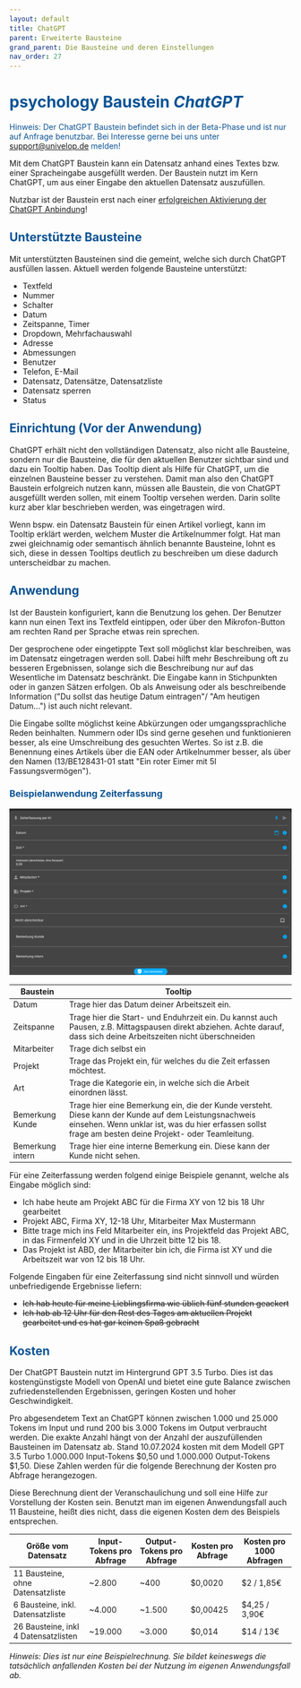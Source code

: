 ```yaml
---
layout: default
title: ChatGPT
parent: Erweiterte Bausteine
grand_parent: Die Bausteine und deren Einstellungen
nav_order: 27
---
```


# <span style="color:#0b5394"><span class="material-icons">psychology</span> **Baustein _ChatGPT_**</span>

<span style="color:#0b5394">Hinweis: Der ChatGPT Baustein befindet sich in der Beta-Phase und ist nur auf Anfrage benutzbar. Bei Interesse gerne bei uns unter support@univelop.de melden!</span>

Mit dem ChatGPT Baustein kann ein Datensatz anhand eines Textes bzw. einer Spracheingabe ausgefüllt werden.
Der Baustein nutzt im Kern ChatGPT, um aus einer Eingabe den aktuellen Datensatz auszufüllen.

Nutzbar ist der Baustein erst nach einer [erfolgreichen Aktivierung der ChatGPT Anbindung](/docs/chat-gpt-integration.html)!

## <span style="color:#0b5394">**Unterstützte Bausteine**</span>

Mit unterstützten Bausteinen sind die gemeint, welche sich durch ChatGPT ausfüllen lassen.
Aktuell werden folgende Bausteine unterstützt:

-   Textfeld
-   Nummer
-   Schalter
-   Datum
-   Zeitspanne, Timer
-   Dropdown, Mehrfachauswahl
-   Adresse
-   Abmessungen
-   Benutzer
-   Telefon, E-Mail
-   Datensatz, Datensätze, Datensatzliste
-   Datensatz sperren
-   Status

## <span style="color:#0b5394">**Einrichtung (Vor der Anwendung)**</span>

ChatGPT erhält nicht den vollständigen Datensatz, also nicht alle Bausteine, sondern nur die Bausteine,
die für den aktuellen Benutzer sichtbar sind und dazu ein Tooltip haben. Das Tooltip dient als Hilfe für ChatGPT,
um die einzelnen Bausteine besser zu verstehen.
Damit man also den ChatGPT Baustein erfolgreich nutzen kann, müssen alle Baustein, die von ChatGPT ausgefüllt werden sollen,
mit einem Tooltip versehen werden. Darin sollte kurz aber klar beschrieben werden, was eingetragen wird.

Wenn bspw. ein Datensatz Baustein für einen Artikel vorliegt, kann im Tooltip erklärt werden, welchem Muster die Artikelnummer folgt.
Hat man zwei gleichnamig oder semantisch ähnlich benannte Bausteine, lohnt es sich, diese in dessen Tooltips deutlich zu beschreiben um diese dadurch unterscheidbar zu machen.

## <span style="color:#0b5394">**Anwendung**</span>

Ist der Baustein konfiguriert, kann die Benutzung los gehen. Der Benutzer kann nun einen Text ins Textfeld eintippen,
oder über den Mikrofon-Button am rechten Rand per Sprache etwas rein sprechen.

Der gesprochene oder eingetippte Text soll möglichst klar beschreiben, was im Datensatz eingetragen werden soll.
Dabei hilft mehr Beschreibung oft zu besseren Ergebnissen, solange sich die Beschreibung nur auf das Wesentliche im Datensatz beschränkt. Die Eingabe kann in Stichpunkten oder in ganzen Sätzen erfolgen. Ob als Anweisung oder als beschreibende Information ("Du sollst das heutige Datum eintragen"/ "Am heutigen Datum...") ist auch nicht relevant.

Die Eingabe sollte möglichst keine Abkürzungen oder umgangssprachliche Reden beinhalten.
Nummern oder IDs sind gerne gesehen und funktionieren besser, als eine Umschreibung des gesuchten Wertes.
So ist z.B. die Benennung eines Artikels über die EAN oder Artikelnummer besser, als über den Namen (13/BE128431-01 statt "Ein roter Eimer mit 5l Fassungsvermögen").

### <span style="color:#0b5394">**Beispielanwendung Zeiterfassung**</span>

![Zeiterfassung](\assets\record-spec-settings\chatgpt_time_tracking.png 'Zeiterfassung')

| Baustein         | Tooltip                                                                                                                                                                                                       |
| ---------------- | ------------------------------------------------------------------------------------------------------------------------------------------------------------------------------------------------------------- |
| Datum            | Trage hier das Datum deiner Arbeitszeit ein.                                                                                                                                                                  |
| Zeitspanne       | Trage hier die Start- und Enduhrzeit ein. Du kannst auch Pausen, z.B. Mittagspausen direkt abziehen. Achte darauf, dass sich deine Arbeitszeiten nicht überschneiden                                          |
| Mitarbeiter      | Trage dich selbst ein                                                                                                                                                                                         |
| Projekt          | Trage das Projekt ein, für welches du die Zeit erfassen möchtest.                                                                                                                                             |
| Art              | Trage die Kategorie ein, in welche sich die Arbeit einordnen lässt.                                                                                                                                           |
| Bemerkung Kunde  | Trage hier eine Bemerkung ein, die der Kunde versteht. Diese kann der Kunde auf dem Leistungsnachweis einsehen. Wenn unklar ist, was du hier erfassen sollst frage am besten deine Projekt- oder Teamleitung. |
| Bemerkung intern | Trage hier eine interne Bemerkung ein. Diese kann der Kunde nicht sehen.                                                                                                                                      |

Für eine Zeiterfassung werden folgend einige Beispiele genannt, welche als Eingabe möglich sind:

-   Ich habe heute am Projekt ABC für die Firma XY von 12 bis 18 Uhr gearbeitet
-   Projekt ABC, Firma XY, 12-18 Uhr, Mitarbeiter Max Mustermann
-   Bitte trage mich ins Feld Mitarbeiter ein, ins Projektfeld das Projekt ABC, in das Firmenfeld XY und in die Uhrzeit bitte 12 bis 18.
-   Das Projekt ist ABD, der Mitarbeiter bin ich, die Firma ist XY und die Arbeitszeit war von 12 bis 18 Uhr.

Folgende Eingaben für eine Zeiterfassung sind nicht sinnvoll und würden unbefriedigende Ergebnisse liefern:

-   ~~Ich hab heute für meine Lieblingsfirma wie üblich fünf stunden geackert~~
-   ~~Ich hab ab 12 Uhr für den Rest des Tages am aktuellen Projekt gearbeitet und es hat gar keinen Spaß gebracht~~

## <span style="color:#0b5394">**Kosten**</span>

Der ChatGPT Baustein nutzt im Hintergrund GPT 3.5 Turbo. Dies ist das kostengünstigste Modell von OpenAI und
bietet eine gute Balance zwischen zufriedenstellenden Ergebnissen, geringen Kosten und hoher Geschwindigkeit.

Pro abgesendetem Text an ChatGPT können zwischen 1.000 und 25.000 Tokens im Input und rund 200 bis 3.000 Tokens im Output verbraucht werden.
Die exakte Anzahl hängt von der Anzahl der auszufüllenden Bausteinen im Datensatz ab.
Stand 10.07.2024 kosten mit dem Modell GPT 3.5 Turbo 1.000.000 Input-Tokens $0,50 und 1.000.000 Output-Tokens $1,50.
Diese Zahlen werden für die folgende Berechnung der Kosten pro Abfrage herangezogen.

Diese Berechnung dient der Veranschaulichung und soll eine Hilfe zur Vorstellung der Kosten sein.
Benutzt man im eigenen Anwendungsfall auch 11 Bausteine, heißt dies nicht, dass die eigenen Kosten dem des Beispiels entsprechen.

| Größe vom Datensatz                  | Input-Tokens pro Abfrage | Output-Tokens pro Abfrage | Kosten pro Abfrage | Kosten pro 1000 Abfragen |
| ------------------------------------ | ------------------------ | ------------------------- | ------------------ | ------------------------ |
| 11 Bausteine, ohne Datensatzliste    | ~2.800                   | ~400                      | $0,0020            | $2 / 1,85€               |
| 6 Bausteine, inkl. Datensatzliste    | ~4.000                   | ~1.500                    | $0,00425           | $4,25 / 3,90€            |
| 26 Bausteine, inkl 4 Datensatzlisten | ~19.000                  | ~3.000                    | $0,014             | $14 / 13€                |

_Hinweis: Dies ist nur eine Beispielrechnung. Sie bildet keineswegs die tatsächlich anfallenden Kosten bei der Nutzung im eigenen Anwendungsfall ab._
